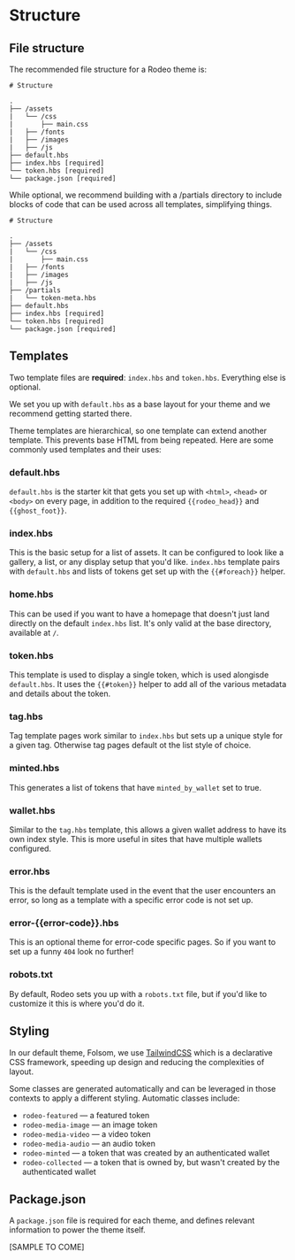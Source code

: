 # Structure

## File structure

The recommended file structure for a Rodeo theme is:

```text
# Structure

.
├── /assets
|   └── /css
|       ├── main.css
|   ├── /fonts
|   ├── /images
|   ├── /js
├── default.hbs
├── index.hbs [required]
└── token.hbs [required]
└── package.json [required]
```

While optional, we recommend building with a /partials directory to include blocks of code that can be used across all templates, simplifying things.

```text
# Structure

.
├── /assets
|   └── /css
|       ├── main.css
|   ├── /fonts
|   ├── /images
|   ├── /js
├── /partials
|   └── token-meta.hbs
├── default.hbs
├── index.hbs [required]
└── token.hbs [required]
└── package.json [required]
```

## Templates

Two template files are **required**: `index.hbs` and `token.hbs`. Everything else is optional.

We set you up with `default.hbs` as a base layout for your theme and we recommend getting started there.

Theme templates are hierarchical, so one template can extend another template. This prevents base HTML from being repeated. Here are some commonly used templates and their uses:

### default.hbs

`default.hbs` is the starter kit that gets you set up with `<html>`, `<head>` or `<body>` on every page, in addition to the required `{{rodeo_head}}` and `{{ghost_foot}}`.

### index.hbs

This is the basic setup for a list of assets. It can be configured to look like a gallery, a list, or any display setup that you'd like. `index.hbs` template pairs with `default.hbs` and lists of tokens get set up with the `{{#foreach}}` helper.

### home.hbs

This can be used if you want to have a homepage that doesn't just land directly on the default `index.hbs` list. It's only valid at the base directory, available at `/`.

### token.hbs

This template is used to display a single token, which is used alongisde `default.hbs`. It uses the `{{#token}}` helper to add all of the various metadata and details about the token.

### tag.hbs

Tag template pages work similar to `index.hbs` but sets up a unique style for a given tag. Otherwise tag pages default ot the list style of choice.

### minted.hbs

This generates a list of tokens that have `minted_by_wallet` set to true.

### wallet.hbs

Similar to the `tag.hbs` template, this allows a given wallet address to have its own index style. This is more useful in sites that have multiple wallets configured.

### error.hbs

This is the default template used in the event that the user encounters an error, so long as a template with a specific error code is not set up.

### **error-{{error-code}}.hbs**

This is an optional theme for error-code specific pages. So if you want to set up a funny `404` look no further!

### **robots.txt**

By default, Rodeo sets you up with a `robots.txt` file, but if you'd like to customize it this is where you'd do it.

## Styling

In our default theme, Folsom, we use [TailwindCSS](https://tailwindcss.com) which is a declarative CSS framework, speeding up design and reducing the complexities of layout.

Some classes are generated automatically and can be leveraged in those contexts to apply a different styling. Automatic classes include:

* `rodeo-featured` — a featured token
* `rodeo-media-image` — an image token
* `rodeo-media-video` — a video token
* `rodeo-media-audio` — an audio token
* `rodeo-minted` — a token that was created by an authenticated wallet
* `rodeo-collected` — a token that is owned by, but wasn't created by the authenticated wallet

## Package.json

A `package.json` file is required for each theme, and defines relevant information to power the theme itself.

\[SAMPLE TO COME\]

